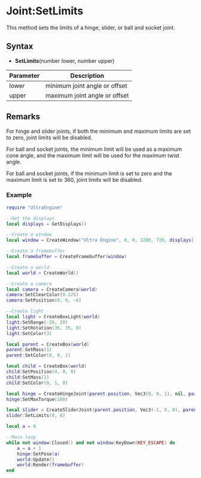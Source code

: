 # Joint:SetLimits

This method sets the limits of a hinge, slider, or ball and socket joint.

## Syntax

- **SetLimits**(number lower, number upper)

| Parameter | Description |
|---|---|
| lower | minimum joint angle or offset |
| upper | maximum joint angle or offset |

## Remarks

For hinge and slider joints, if both the minimum and maximum limits are set to zero, joint limits will be disabled.

For ball and socket joints, the minimum limit will be used as a maximum cone angle, and the maximum limit will be used for the maximum twist angle.

For ball and socket joints, if the minimum limit is set to zero and the maximum limit is set to 360, joint limits will be disabled.

### Example

```lua
require "UltraEngine"

--Get the displays
local displays = GetDisplays()

--Create a window
local window = CreateWindow("Ultra Engine", 0, 0, 1280, 720, displays[1], WINDOW_CENTER | WINDOW_TITLEBAR)

--Create a framebuffer
local framebuffer = CreateFramebuffer(window)

--Create a world
local world = CreateWorld()

--Create a camera    
local camera = CreateCamera(world)
camera:SetClearColor(0.125)
camera:SetPosition(0, 0, -6)

--Create light
local light = CreateBoxLight(world)
light:SetRange(-20, 20)
light:SetRotation(35, 35, 0)
light:SetColor(3)

local parent = CreateBox(world)
parent:SetMass(1)
parent:SetColor(0, 0, 1)

local child = CreateBox(world)
child:SetPosition(4, 0, 0)
child:SetMass(1)
child:SetColor(0, 1, 0)

local hinge = CreateHingeJoint(parent.position, Vec3(0, 0, 1), nil, parent)
hinge:SetMaxTorque(100)

local slider = CreateSliderJoint(parent.position, Vec3(-1, 0, 0), parent, child)
slider:SetLimits(0, 8)

local a = 0

--Main loop
while not window:Closed() and not window:KeyDown(KEY_ESCAPE) do
    a = a + 1
    hinge:SetPose(a)
    world:Update()
    world:Render(framebuffer)
end
```
